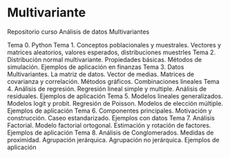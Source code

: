 # Multivariante
Repositorio curso Análisis de datos Multivariantes


Tema 0. Python 
Tema 1. Conceptos poblacionales y muestrales. Vectores y matrices aleatorios, valores esperados, distribuciones muestrles
Tema 2. Distribución normal multivariante. Propiedades básicas. Métodos de simulación. Ejemplos de aplicación en finanzas
Tema 3. Datos Multivariantes. La matriz de datos. Vector de medias. Matrices de covarianza y correlación. Métodos gráficos. Combinaciones lineales
Tema 4. Análisis de regresión. Regresión lineal simple y multiple. Análisis de residuales. Ejemplos de aplicación
Tema 5. Modelos lineales generalizados. Modelos logit y probit. Regresión de Poisson. Modelos de elección múltiple. Ejemplos de aplicación
Tema 6. Componentes principales. Motivación y construcción. Caseo estandarizado. Ejemplos con datos
Tema 7. Análisis Factorial. Modelo factorial ortogonal. Estimación y rotación de factores. Ejemplos de aplicación
Tema 8. Análisis de Conglomerados. Medidas de proximidad. Agrupación jerárquica. Agrupación no jerárquica. Ejemplos de aplicación
